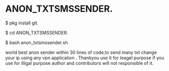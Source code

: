 # ANON_TXTSMSSENDER.
$ pkg install git.

$ cd ANON_TXTSMSSENDER.

$ bash anon_txtsmssender.sh

world best anon sender within 30 lines of code,to send many txt change your ip using any vpn application .
Thankyou use it for leagel purpose if you use for illigal purpose author and contributors will not responsible of it.
